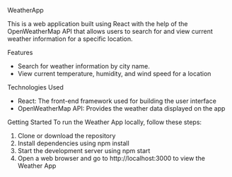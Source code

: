 WeatherApp

This is a web application built using React with the help of the OpenWeatherMap API that allows users to search for and view current weather information for a specific location.

Features
- Search for weather information by city name.
- View current temperature, humidity, and wind speed for a   location

Technologies Used
- React: The front-end framework used for building the user interface
- OpenWeatherMap API: Provides the weather data displayed on the app

Getting Started
To run the Weather App locally, follow these steps:
1. Clone or download the repository
2. Install dependencies using npm install
3. Start the development server using npm start
4. Open a web browser and go to http://localhost:3000 to view the Weather App
